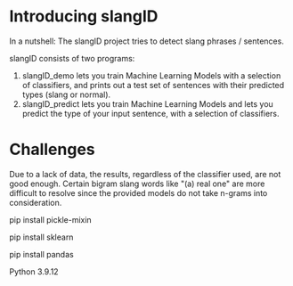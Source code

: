 # Introducing slangID

In a nutshell: The slangID project tries to detect slang phrases / sentences.

 slangID consists of two programs:
  1. slangID_demo lets you train Machine Learning Models with a selection of classifiers, and prints out a test set of sentences with their predicted types (slang or normal).
  2. slangID_predict lets you train Machine Learning Models and lets you predict the type of your input sentence, with a selection of classifiers.

# Challenges

Due to a lack of data, the results, regardless of the classifier used, are not good enough.
 Certain bigram slang words like "(a) real one" are more difficult to resolve since the provided models do not take n-grams into consideration.
 

pip install pickle-mixin

pip install sklearn

pip install pandas

Python 3.9.12
